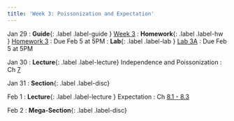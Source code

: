 ```yaml
---
title: 'Week 3: Poissonization and Expectation'
---
```


Jan 29
: **Guide**{: .label .label-guide } [Week 3](/assets/guides/spring24/week03.pdf)
: **Homework**{: .label .label-hw } [Homework 3](http://prob140.datahub.berkeley.edu/hub/user-redirect/git-pull?repo=https://github.com/prob140/materials-sp24&branch=main&subPath=hw/Homework_03.ipynb)
    : Due Feb 5 at 5PM
: **Lab**{: .label .label-lab } [Lab 3A](http://prob140.datahub.berkeley.edu/hub/user-redirect/git-pull?repo=https://github.com/prob140/materials-sp24&branch=main&subPath=lab/Lab_03.ipynb)
    : Due Feb 5 at 5PM
    
Jan 30
: **Lecture**{: .label .label-lecture} Independence and Poissonization
    : Ch [7](http://prob140.org/textbook/content/Chapter_07/00_Poissonization.html)

Jan 31
: **Section**{: .label .label-disc}

Feb 1
: **Lecture**{: .label .label-lecture } Expectation
    : Ch [8.1 - 8.3](http://prob140.org/textbook/content/Chapter_08/00_Expectation.html)

Feb 2
: **Mega-Section**{: .label .label-disc}

